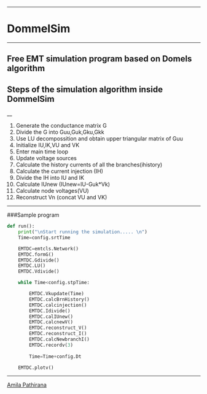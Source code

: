 ___


# DommelSim
___
Free EMT simulation program based on Domels algorithm
---
## Steps of the simulation algorithm inside DommelSim
__
1. Generate the conductance matrix G
2. Divide the G into Guu,Guk,Gku,Gkk
3. Use LU decompossition and obtain upper triangular matrix of Guu
4. Initialize IU,IK,VU and VK
5. Enter main time loop
6. Update voltage sources
8. Calculate the history currents of all the branches(ihistory)
9. Calculate the current injection (IH)
10. Divide the IH into IU and IK
11. Calculate IUnew (IUnew=IU-Guk*Vk)
12. Calculate node voltages(VU)
13. Reconstruct Vn (concat VU and VK)
    
___

###Sample program
```python
def run():
    print("\nStart running the simulation..... \n")
    Time=config.srtTime

    EMTDC=emtcls.Network()
    EMTDC.formG()
    EMTDC.Gdivide()
    EMTDC.LU()
    EMTDC.Vdivide()

    while Time<config.stpTime:

        EMTDC.Vkupdate(Time)        
        EMTDC.calcBrnHistory()
        EMTDC.calcinjection()
        EMTDC.Idivide()
        EMTDC.calIUnew()
        EMTDC.calcnewV()
        EMTDC.reconstruct_V()
        EMTDC.reconstruct_I()
        EMTDC.calcNewbranchI()
        EMTDC.recordv(3)
        
        Time=Time+config.Dt

    EMTDC.plotv()
```
_____

[Amila Pathirana](http://www.apathirana.com)
